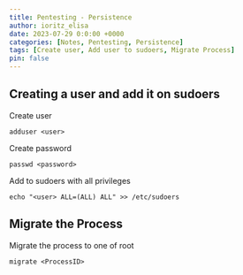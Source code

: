 ```yaml
---
title: Pentesting - Persistence
author: ioritz_elisa 
date: 2023-07-29 0:0:00 +0000 
categories: [Notes, Pentesting, Persistence] 
tags: [Create user, Add user to sudoers, Migrate Process] 
pin: false
---
```



## Creating a user and add it on sudoers

Create user

```
adduser <user>
```

Create password

```
passwd <password>
```

Add to sudoers with all privileges

```
echo "<user> ALL=(ALL) ALL" >> /etc/sudoers
```



## Migrate the Process

Migrate the process to one of root

```
migrate <ProcessID>
```



